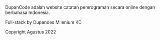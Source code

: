 DupanCode adalah website catatan pemrograman 
secara online dengan berbahasa Indonesia.

Full-stack by Dupandes Milenium KD.

Copyright Agustus 2022
